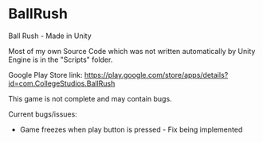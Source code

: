 # BallRush
Ball Rush - Made in Unity

Most of my own Source Code which was not written automatically by Unity Engine is in the "Scripts" folder.

Google Play Store link: https://play.google.com/store/apps/details?id=com.CollegeStudios.BallRush

This game is not complete and may contain bugs. 

Current bugs/issues:

- Game freezes when play button is pressed - Fix being implemented
